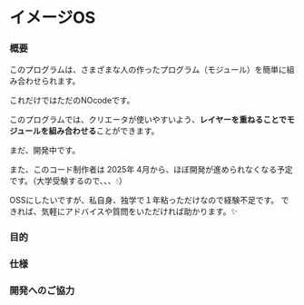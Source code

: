 # イメージOS

### 概要
このプログラムは、さまざまな人の作ったプログラム（モジュール）を簡単に組み合わせられます。

これだけではただのNOcodeです。

このプログラムでは、クリエータが使いやすいよう、**レイヤーを重ねることでモジュールを組み合わせる**ことができます。

まだ、開発中です。

また、このコード制作者は 2025年 4月から、ほぼ開発が進められなくなる予定です。（大学受験するので、、、💧）

OSSにしたいですが、私自身、独学で１年粘っただけなので経験不足です。
できれば、気軽にアドバイスや質問をいただければ助かります。✨

### 目的

### 仕様

### 開発へのご協力
